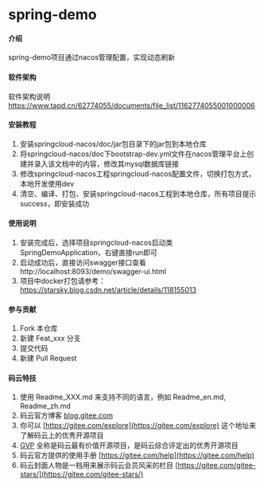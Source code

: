 # spring-demo

#### 介绍
spring-demo项目通过nacos管理配置，实现动态刷新

#### 软件架构
软件架构说明
https://www.tapd.cn/62774055/documents/file_list/1162774055001000006


#### 安装教程
1.  安装springcloud-nacos/doc/jar包目录下的jar包到本地仓库
2.  将springcloud-nacos/doc下bootstrap-dev.yml文件在nacos管理平台上创建并录入该文档中的内容，修改其mysql数据库链接
3.  修改springcloud-nacos工程springcloud-nacos配置文件，切换打包方式，本地开发使用dev
4.  清空、编译、打包、安装springcloud-nacos工程到本地仓库，所有项目提示success，即安装成功

#### 使用说明
1.  安装完成后，选择项目springcloud-nacos启动类 SpringDemoApplication，右键直接run即可
2.  启动成功后，直接访问swagger接口查看 http://localhost:8093/demo/swagger-ui.html
3.  项目中docker打包请参考：https://starsky.blog.csdn.net/article/details/118155013

#### 参与贡献

1.  Fork 本仓库
2.  新建 Feat_xxx 分支
3.  提交代码
4.  新建 Pull Request


#### 码云特技

1.  使用 Readme\_XXX.md 来支持不同的语言，例如 Readme\_en.md, Readme\_zh.md
2.  码云官方博客 [blog.gitee.com](https://blog.gitee.com)
3.  你可以 [https://gitee.com/explore](https://gitee.com/explore) 这个地址来了解码云上的优秀开源项目
4.  [GVP](https://gitee.com/gvp) 全称是码云最有价值开源项目，是码云综合评定出的优秀开源项目
5.  码云官方提供的使用手册 [https://gitee.com/help](https://gitee.com/help)
6.  码云封面人物是一档用来展示码云会员风采的栏目 [https://gitee.com/gitee-stars/](https://gitee.com/gitee-stars/)
